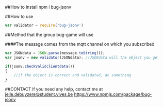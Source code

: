 ##How to install
npm i bug-jsonv

##How to use
<!--This will require the npm package into the file you want to use-->
```Javascript
var validator = require('bug-jsonv')
```

##Method that the group bug-game will use 
<!-- JSONdatawill be the JSON object you want to give with this class (FOR GROUP GAME)-->
####The message comes from the mqtt channel on which you subscribed
```Javascript
var JSONdata = JSON.parse(message.toString()); 
var jsonv = new validator(JSONdata); //JSONdata will the object you get from the API

if(jsonv.checkValidclientdata())
{ 
    //if the object is correct and validated, do something
} 

```

##CONTACT 
If you need any help, contact me at jelle.debuyzere@student.vives.be
https://www.npmjs.com/package/bug-jsonv
